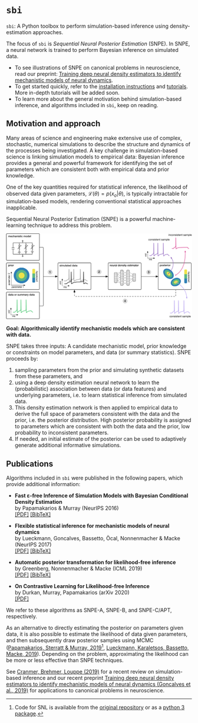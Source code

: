 # `sbi`

`sbi`: A Python toolbox to perform simulation-based inference using density-estimation approaches.

The focus of `sbi` is _Sequential Neural Posterior Estimation_ (SNPE). In SNPE, a neural network is trained to perform Bayesian inference on simulated data.

- To see illustrations of SNPE on canonical problems in neuroscience, read our preprint:
[Training deep neural density estimators to identify mechanistic models of neural dynamics](https://www.biorxiv.org/content/10.1101/838383v1).
- To get started quickly, refer to the [installation instructions](http://mackelab.org/sbi/install/) and [tutorials](http://mackelab.org/sbi/tutorials/quickstart/). More in-depth tutorials will be added soon.
- To learn more about the general motivation behind simulation-based inference, and algorithms included in `sbi`, keep on reading.


## Motivation and approach

Many areas of science and engineering make extensive use of complex, stochastic, numerical simulations to describe the structure and dynamics of the processes being investigated. A key challenge in simulation-based science is linking simulation models to empirical data: Bayesian inference provides a general and powerful framework for identifying the set of parameters which are consistent both with empirical data and prior knowledge.

One of the key quantities required for statistical inference, the likelihood of observed data given parameters, $\mathcal{L}(\theta) = p(x_o|\theta)$, is typically intractable for
simulation-based models, rendering conventional statistical approaches inapplicable.

Sequential Neural Posterior Estimation (SNPE) is a powerful machine-learning technique to address this problem.


![](./static/goal.png)

**Goal: Algorithmically identify mechanistic models which are consistent with data.**

SNPE takes three inputs: A candidate mechanistic model, prior knowledge or constraints on model parameters, and data (or summary statistics). SNPE proceeds by:

1. sampling parameters from the prior and simulating synthetic datasets from these parameters, and
2. using a deep density estimation neural network to learn the (probabilistic) association between data (or data features) and underlying parameters, i.e. to learn statistical inference from simulated data.
3. This density estimation network is then applied to empirical data to derive the full space of parameters consistent with the data and the prior, i.e. the posterior distribution. High posterior probability is assigned to parameters which are consistent with both the data and the prior, low probability to inconsistent parameters.
4. If needed, an initial estimate of the posterior can be used to adaptively generate additional informative simulations.


## Publications

Algorithms included in `sbi` were published in the following papers, which provide additional information:


- **Fast ε-free Inference of Simulation Models with Bayesian Conditional Density Estimation**<br> by Papamakarios & Murray (NeurIPS 2016) <br>[[PDF]](https://papers.nips.cc/paper/6084-fast-free-inference-of-simulation-models-with-bayesian-conditional-density-estimation.pdf) [[BibTeX]](https://papers.nips.cc/paper/6084-fast-free-inference-of-simulation-models-with-bayesian-conditional-density-estimation/bibtex)

- **Flexible statistical inference for mechanistic models of neural dynamics** <br> by Lueckmann, Goncalves, Bassetto, Öcal, Nonnenmacher & Macke (NeurIPS 2017) <br>[[PDF]](https://papers.nips.cc/paper/6728-flexible-statistical-inference-for-mechanistic-models-of-neural-dynamics.pdf) [[BibTeX]](https://papers.nips.cc/paper/6728-flexible-statistical-inference-for-mechanistic-models-of-neural-dynamics/bibtex)

- **Automatic posterior transformation for likelihood-free inference**<br>by Greenberg, Nonnenmacher & Macke (ICML 2019) <br>[[PDF]](http://proceedings.mlr.press/v97/greenberg19a/greenberg19a.pdf) [[BibTeX]](data:text/plain;charset=utf-8,%0A%0A%0A%0A%0A%0A%40InProceedings%7Bpmlr-v97-greenberg19a%2C%0A%20%20title%20%3D%20%09%20%7BAutomatic%20Posterior%20Transformation%20for%20Likelihood-Free%20Inference%7D%2C%0A%20%20author%20%3D%20%09%20%7BGreenberg%2C%20David%20and%20Nonnenmacher%2C%20Marcel%20and%20Macke%2C%20Jakob%7D%2C%0A%20%20booktitle%20%3D%20%09%20%7BProceedings%20of%20the%2036th%20International%20Conference%20on%20Machine%20Learning%7D%2C%0A%20%20pages%20%3D%20%09%20%7B2404--2414%7D%2C%0A%20%20year%20%3D%20%09%20%7B2019%7D%2C%0A%20%20editor%20%3D%20%09%20%7BChaudhuri%2C%20Kamalika%20and%20Salakhutdinov%2C%20Ruslan%7D%2C%0A%20%20volume%20%3D%20%09%20%7B97%7D%2C%0A%20%20series%20%3D%20%09%20%7BProceedings%20of%20Machine%20Learning%20Research%7D%2C%0A%20%20address%20%3D%20%09%20%7BLong%20Beach%2C%20California%2C%20USA%7D%2C%0A%20%20month%20%3D%20%09%20%7B09--15%20Jun%7D%2C%0A%20%20publisher%20%3D%20%09%20%7BPMLR%7D%2C%0A%20%20pdf%20%3D%20%09%20%7Bhttp%3A%2F%2Fproceedings.mlr.press%2Fv97%2Fgreenberg19a%2Fgreenberg19a.pdf%7D%2C%0A%20%20url%20%3D%20%09%20%7Bhttp%3A%2F%2Fproceedings.mlr.press%2Fv97%2Fgreenberg19a.html%7D%2C%0A%20%20abstract%20%3D%20%09%20%7BHow%20can%20one%20perform%20Bayesian%20inference%20on%20stochastic%20simulators%20with%20intractable%20likelihoods%3F%20A%20recent%20approach%20is%20to%20learn%20the%20posterior%20from%20adaptively%20proposed%20simulations%20using%20neural%20network-based%20conditional%20density%20estimators.%20However%2C%20existing%20methods%20are%20limited%20to%20a%20narrow%20range%20of%20proposal%20distributions%20or%20require%20importance%20weighting%20that%20can%20limit%20performance%20in%20practice.%20Here%20we%20present%20automatic%20posterior%20transformation%20(APT)%2C%20a%20new%20sequential%20neural%20posterior%20estimation%20method%20for%20simulation-based%20inference.%20APT%20can%20modify%20the%20posterior%20estimate%20using%20arbitrary%2C%20dynamically%20updated%20proposals%2C%20and%20is%20compatible%20with%20powerful%20flow-based%20density%20estimators.%20It%20is%20more%20flexible%2C%20scalable%20and%20efficient%20than%20previous%20simulation-based%20inference%20techniques.%20APT%20can%20operate%20directly%20on%20high-dimensional%20time%20series%20and%20image%20data%2C%20opening%20up%20new%20applications%20for%20likelihood-free%20inference.%7D%0A%7D%0A)

- **On Contrastive Learning for Likelihood-free Inference**<br>by Durkan,
  Murray, Papamakarios (arXiv 2020) <br>[[PDF]](https://arxiv.org/abs/2002.03712)

We refer to these algorithms as SNPE-A, SNPE-B, and SNPE-C/APT, respectively.


As an alternative to directly estimating the posterior on parameters given data, it is also possible to estimate the likelihood of data given parameters, and then subsequently draw posterior samples using MCMC ([Papamakarios, Sterratt & Murray, 2019](http://proceedings.mlr.press/v89/papamakarios19a/papamakarios19a.pdf)[^1], [Lueckmann, Karaletsos, Bassetto, Macke, 2019](http://proceedings.mlr.press/v96/lueckmann19a/lueckmann19a.pdf)). Depending on the problem, approximating the likelihood can be more or less effective than SNPE techniques.

See [Cranmer, Brehmer, Louppe (2019)](https://arxiv.org/abs/1911.01429) for a recent review on simulation-based inference and our recent preprint [Training deep neural density estimators to identify mechanistic models of neural dynamics (Goncalves et al., 2019)](https://www.biorxiv.org/content/10.1101/838383v1) for applications to canonical problems in neuroscience.

[^1]: Code for SNL is available from the [original repository](https://github.com/gpapamak/snl) or as a [python 3 package](https://github.com/mnonnenm/SNL_py3port/tree/master).
